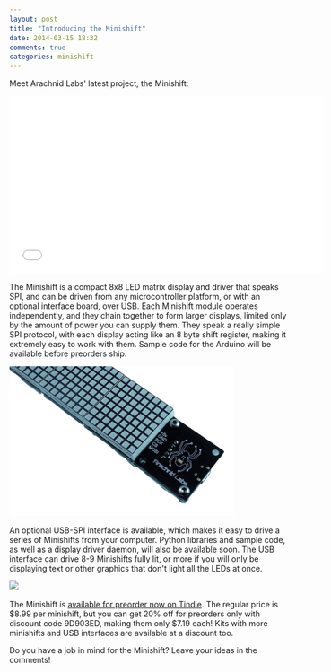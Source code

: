 ```yaml
---
layout: post
title: "Introducing the Minishift"
date: 2014-03-15 18:32
comments: true
categories: minishift
---
```


Meet Arachnid Labs' latest project, the Minishift:

<iframe width="560" height="315" src="//www.youtube.com/embed/DGM5Mnr_MeA?rel=0" frameborder="0" allowfullscreen></iframe>

The Minishift is a compact 8x8 LED matrix display and driver that speaks SPI, and can be driven from any microcontroller platform, or with an optional interface board, over USB. Each Minishift module operates independently, and they chain together to form larger displays, limited only by the amount of power you can supply them. They speak a really simple SPI protocol, with each display acting like an 8 byte shift register, making it extremely easy to work with them. Sample code for the Arduino will be available before preorders ship.

<img src="../minishift/front.png" width="400">

An optional USB-SPI interface is available, which makes it easy to drive a series of Minishifts from your computer. Python libraries and sample code, as well as a display driver daemon, will also be available soon. The USB interface can drive 8-9 Minishifts fully lit, or more if you will only be displaying text or other graphics that don't light all the LEDs at once.

<img src="../minishift/back.png" width="400">

The Minishift is [available for preorder now on Tindie](https://www.tindie.com/products/arachnidlabs/minishift/). The regular price is $8.99 per minishift, but you can get 20% off for preorders only with discount code 9D903ED, making them only $7.19 each! Kits with more minishifts and USB interfaces are available at a discount too.

Do you have a job in mind for the Minishift? Leave your ideas in the comments!